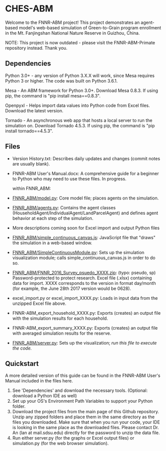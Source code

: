 # CHES-ABM

Welcome to the FNNR-ABM project! This project demonstrates an agent-based model's web-based simulation of Green-to-Grain program enrollment in the Mt. Fanjingshan National Nature Reserve in Guizhou, China.

NOTE: This project is now outdated - please visit the FNNR-ABM-Primate repository instead. Thank you.

## Dependencies

Python 3.0+ - any version of Python 3.X.X will work, since Mesa requires Python 3 or higher. The code was built on Python 3.6.1.

Mesa - An ABM framework for Python 3.0+. Download Mesa 0.8.3. If using pip, the command is "pip install mesa==0.8.3".

Openpyxl - Helps import data values into Python code from Excel files. Download the latest version.

Tornado - An asynchronous web app that hosts a local server to run the simulation on. Download Tornado 4.5.3. If using pip, the command is "pip install tornado==4.5.3".

## Files

* Version History.txt: Describes daily updates and changes (commit notes are usually blank).
* FNNR-ABM User's Manual.docx: A comprehensive guide for a beginner to Python who may need to use these files. In progress.

  within FNNR_ABM:

* [FNNR_ABM/model.py](FNNR_ABM/model.py): Core model file; places agents on the simulation.
* [FNNR_ABM/agents.py](FNNR_ABM/agents.py): Contains the agent classes (HouseholdAgent/IndividualAgent/LandParcelAgent) and defines agent behavior at each step of the simulation. 
* More descriptions coming soon for Excel import and output Python files
* [FNNR_ABM/simple_continuous_canvas.js](FNNR_ABM/simple_continuous_canvas.js): JavaScript file that "draws" the simulation in a web-based window.
* [FNNR_ABM/SimpleContinuousModule.py](FNNR_ABM/SimpleContinuousModule.py): Sets up the simulation visualization module; calls simple_continuous_canvas.js in order to do so.
* [FNNR_ABM/FNNR_2016_Survey_psuedo_XXXX.zip](FNNR_2016_Survey_psuedo_0706.zip): (typo: pseudo, sp) Password-protected to protect research. Excel file (.xlsx) containing data for import. XXXX corresponds to the version in format day/month (for example, the June 28th 2017 version would be 0628).
* excel_import.py or excel_import_XXXX.py: Loads in input data from the unzipped Excel file above.
* FNNR-ABM_export_household_XXXX.py: Exports (creates) an output file with the simulation results for each household.
* FNNR-ABM_export_summary_XXXX.py: Exports (creates) an output file with averaged simulation results for the reserve.
* [FNNR_ABM/server.py](FNNR_ABM/server.py): Sets up the visualization; *run this file to execute the code.*

## Quickstart

A more detailed version of this guide can be found in the FNNR-ABM User's Manual included in the files here.
1. See 'Dependencies' and download the necessary tools. (Optional: download a Python IDE as well)
2. Set up your OS's Environment Path Variables to support your Python folder.
3. Download the project files from the main page of this Github repository. Unzip any zipped folders and place them in the same directory as the files you downloaded. Make sure that when you run your code, your IDE is looking in the same place as the downloaded files. Please contact Dr. An (lan at mail.sdsu.edu) directly for the password to unzip the data file.
4. Run either server.py (for the graphs or Excel output files) or simulation.py (for the web browser simulation).
